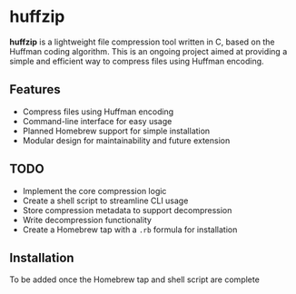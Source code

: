 # huffzip

**huffzip** is a lightweight file compression tool written in C, based on the Huffman coding algorithm. This is an ongoing project aimed at providing a simple and efficient way to compress files using Huffman encoding.

## Features

- Compress files using Huffman encoding
- Command-line interface for easy usage
- Planned Homebrew support for simple installation
- Modular design for maintainability and future extension

## TODO

- Implement the core compression logic
- Create a shell script to streamline CLI usage
- Store compression metadata to support decompression
- Write decompression functionality
- Create a Homebrew tap with a `.rb` formula for installation

## Installation

To be added once the Homebrew tap and shell script are complete
